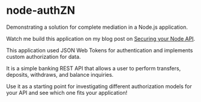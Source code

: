 # node-authZN
Demonstrating a solution for complete mediation in a Node.js application.

Watch me build this application on my blog post on [Securing your Node API](https://greenmachinesec.wordpress.com/2017/06/07/secure-your-api-in-node-js/ "Secure Your API in Node.js").

This application used JSON Web Tokens for authentication and implements custom authorization for data.

It is a simple banking REST API that allows a user to perform transfers, deposits, withdraws, and balance inquiries.

Use it as a starting point for investigating different authorization models for your API and see which one fits your application!
